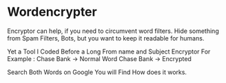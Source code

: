 # Wordencrypter 
Encryptor can help, if you need to circumvent word filters. Hide something from Spam Filters, Bots, but you want to keep it readable for humans.

Yet a Tool I Coded Before a Long 
From name and Subject Encryptor
For Example :
Chase Bank -> Normal Word
Сhаѕе Βаոk -> Encrypted

Search Both Words on Google You will Find How does it works.
